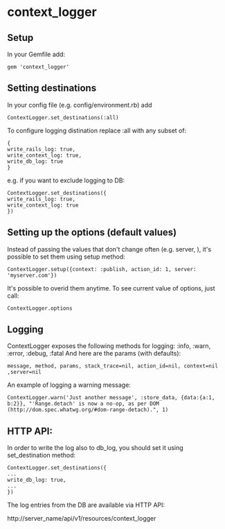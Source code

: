 # context_logger
## Setup
In your Gemfile add:
```
gem 'context_logger'
```
## Setting destinations
In your config file (e.g. config/environment.rb) add
```
ContextLogger.set_destinations(:all)
```
To configure logging distination replace :all with any subset of:
```
{
write_rails_log: true,
write_context_log: true,
write_db_log: true
}
```
e.g. if you want to exclude logging to DB:
```
ContextLogger.set_destinations({
write_rails_log: true,
write_context_log: true
})
```
## Setting up the options (default values)
Instead of passing the values that don't change often (e.g. server, ), it's possible to set them using setup method:  
```
ContextLogger.setup({context: :publish, action_id: 1, server: 'myserver.com'})
```
It's possible to overid them anytime.
To see current value of options, just call:
```
ContextLogger.options
```
## Logging
ContextLogger exposes the following methods for logging:
:info, :warn, :error, :debug, :fatal
And here are the params (with defaults):
```
message, method, params, stack_trace=nil, action_id=nil, context=nil ,server=nil
```
An example of logging a warning message:
```
ContextLogger.warn('Just another message', :store_data, {data:{a:1, b:2}}, "'Range.detach' is now a no-op, as per DOM (http://dom.spec.whatwg.org/#dom-range-detach).", 1)
```
## HTTP API:
In order to write the log also to db_log, you should set it using set_destination method:
```
ContextLogger.set_destinations({
...
write_db_log: true,
...
})
```
The log entries from the DB are available via HTTP API:

http://server_name/api/v1/resources/context_logger
